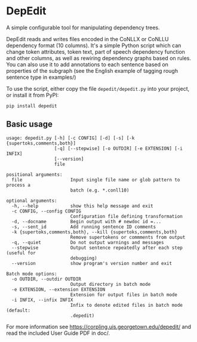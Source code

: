 # DepEdit

A simple configurable tool for manipulating dependency trees.

DepEdit reads and writes files encoded in the CoNLLX or CoNLLU dependency format (10 columns).  It's a simple Python script which can change token attributes, token text, part of speech dependency function and other columns, as well as rewiring dependency graphs based on rules. You can also use it to add annotations to each sentence based on properties of the subgraph (see the English example of tagging rough sentence type in examples/)

To use the script, either copy the file `depedit/depedit.py` into your project, or install it from PyPI:

```
pip install depedit
```

## Basic usage

```
usage: depedit.py [-h] [-c CONFIG] [-d] [-s] [-k {supertoks,comments,both}]
                  [-q] [--stepwise] [-o OUTDIR] [-e EXTENSION] [-i INFIX]
                  [--version]
                  file

positional arguments:
  file                  Input single file name or glob pattern to process a
                        batch (e.g. *.conll10)

optional arguments:
  -h, --help            show this help message and exit
  -c CONFIG, --config CONFIG
                        Configuration file defining transformation
  -d, --docname         Begin output with # newdoc id =...
  -s, --sent_id         Add running sentence ID comments
  -k {supertoks,comments,both}, --kill {supertoks,comments,both}
                        Remove supertokens or commments from output
  -q, --quiet           Do not output warnings and messages
  --stepwise            Output sentence repeatedly after each step (useful for
                        debugging)
  --version             show program's version number and exit

Batch mode options:
  -o OUTDIR, --outdir OUTDIR
                        Output directory in batch mode
  -e EXTENSION, --extension EXTENSION
                        Extension for output files in batch mode
  -i INFIX, --infix INFIX
                        Infix to denote edited files in batch mode (default:
                        .depedit)
```

For more information see https://corpling.uis.georgetown.edu/depedit/ and read the included User Guide PDF in doc/.